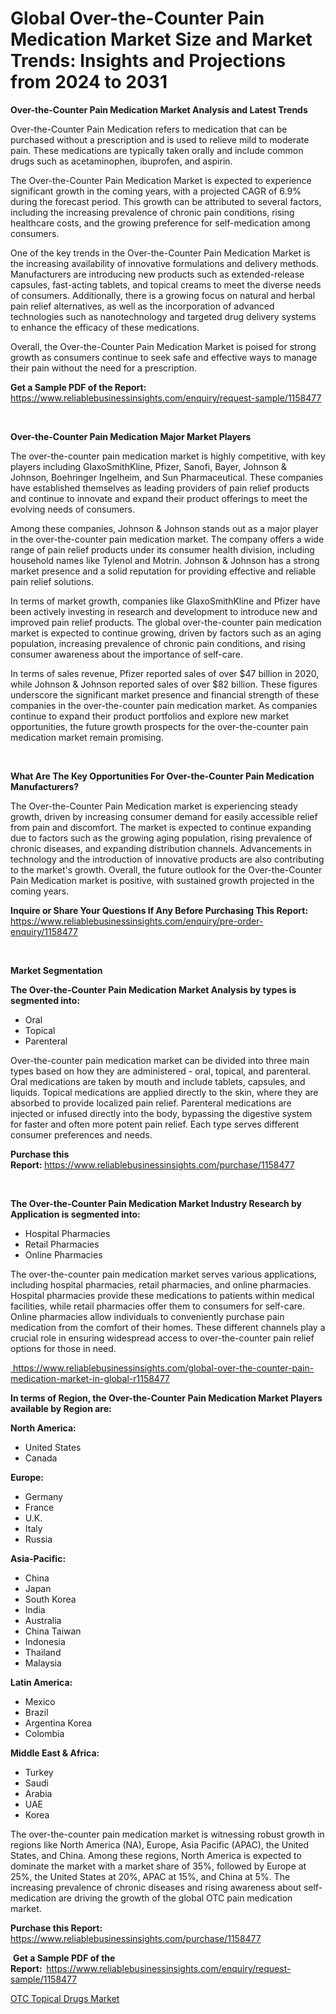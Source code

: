 <p><h1>Global Over-the-Counter Pain Medication Market Size and Market Trends: Insights and Projections from 2024 to 2031</h1></p><p><strong>Over-the-Counter Pain Medication Market Analysis and Latest Trends</strong></p>
<p><p>Over-the-Counter Pain Medication refers to medication that can be purchased without a prescription and is used to relieve mild to moderate pain. These medications are typically taken orally and include common drugs such as acetaminophen, ibuprofen, and aspirin.</p><p>The Over-the-Counter Pain Medication Market is expected to experience significant growth in the coming years, with a projected CAGR of 6.9% during the forecast period. This growth can be attributed to several factors, including the increasing prevalence of chronic pain conditions, rising healthcare costs, and the growing preference for self-medication among consumers.</p><p>One of the key trends in the Over-the-Counter Pain Medication Market is the increasing availability of innovative formulations and delivery methods. Manufacturers are introducing new products such as extended-release capsules, fast-acting tablets, and topical creams to meet the diverse needs of consumers. Additionally, there is a growing focus on natural and herbal pain relief alternatives, as well as the incorporation of advanced technologies such as nanotechnology and targeted drug delivery systems to enhance the efficacy of these medications.</p><p>Overall, the Over-the-Counter Pain Medication Market is poised for strong growth as consumers continue to seek safe and effective ways to manage their pain without the need for a prescription.</p></p>
<p><strong>Get a Sample PDF of the Report:&nbsp;</strong> <a href="https://www.reliablebusinessinsights.com/enquiry/request-sample/1158477">https://www.reliablebusinessinsights.com/enquiry/request-sample/1158477</a></p>
<p>&nbsp;</p>
<p><strong>Over-the-Counter Pain Medication Major Market Players</strong></p>
<p><p>The over-the-counter pain medication market is highly competitive, with key players including GlaxoSmithKline, Pfizer, Sanofi, Bayer, Johnson & Johnson, Boehringer Ingelheim, and Sun Pharmaceutical. These companies have established themselves as leading providers of pain relief products and continue to innovate and expand their product offerings to meet the evolving needs of consumers.</p><p>Among these companies, Johnson & Johnson stands out as a major player in the over-the-counter pain medication market. The company offers a wide range of pain relief products under its consumer health division, including household names like Tylenol and Motrin. Johnson & Johnson has a strong market presence and a solid reputation for providing effective and reliable pain relief solutions.</p><p>In terms of market growth, companies like GlaxoSmithKline and Pfizer have been actively investing in research and development to introduce new and improved pain relief products. The global over-the-counter pain medication market is expected to continue growing, driven by factors such as an aging population, increasing prevalence of chronic pain conditions, and rising consumer awareness about the importance of self-care.</p><p>In terms of sales revenue, Pfizer reported sales of over $47 billion in 2020, while Johnson & Johnson reported sales of over $82 billion. These figures underscore the significant market presence and financial strength of these companies in the over-the-counter pain medication market. As companies continue to expand their product portfolios and explore new market opportunities, the future growth prospects for the over-the-counter pain medication market remain promising.</p></p>
<p>&nbsp;</p>
<p><strong>What Are The Key Opportunities For Over-the-Counter Pain Medication Manufacturers?</strong></p>
<p><p>The Over-the-Counter Pain Medication market is experiencing steady growth, driven by increasing consumer demand for easily accessible relief from pain and discomfort. The market is expected to continue expanding due to factors such as the growing aging population, rising prevalence of chronic diseases, and expanding distribution channels. Advancements in technology and the introduction of innovative products are also contributing to the market's growth. Overall, the future outlook for the Over-the-Counter Pain Medication market is positive, with sustained growth projected in the coming years.</p></p>
<p><strong>Inquire or Share Your Questions If Any Before Purchasing This Report:</strong> <a href="https://www.reliablebusinessinsights.com/enquiry/pre-order-enquiry/1158477">https://www.reliablebusinessinsights.com/enquiry/pre-order-enquiry/1158477</a></p>
<p>&nbsp;</p>
<p><strong>Market Segmentation</strong></p>
<p><strong>The Over-the-Counter Pain Medication Market Analysis by types is segmented into:</strong></p>
<p><ul><li>Oral</li><li>Topical</li><li>Parenteral</li></ul></p>
<p><p>Over-the-counter pain medication market can be divided into three main types based on how they are administered - oral, topical, and parenteral. Oral medications are taken by mouth and include tablets, capsules, and liquids. Topical medications are applied directly to the skin, where they are absorbed to provide localized pain relief. Parenteral medications are injected or infused directly into the body, bypassing the digestive system for faster and often more potent pain relief. Each type serves different consumer preferences and needs.</p></p>
<p><strong>Purchase this Report:&nbsp;</strong><a href="https://www.reliablebusinessinsights.com/purchase/1158477">https://www.reliablebusinessinsights.com/purchase/1158477</a></p>
<p>&nbsp;</p>
<p><strong>The Over-the-Counter Pain Medication Market Industry Research by Application is segmented into:</strong></p>
<p><ul><li>Hospital Pharmacies</li><li>Retail Pharmacies</li><li>Online Pharmacies</li></ul></p>
<p><p>The over-the-counter pain medication market serves various applications, including hospital pharmacies, retail pharmacies, and online pharmacies. Hospital pharmacies provide these medications to patients within medical facilities, while retail pharmacies offer them to consumers for self-care. Online pharmacies allow individuals to conveniently purchase pain medication from the comfort of their homes. These different channels play a crucial role in ensuring widespread access to over-the-counter pain relief options for those in need.</p></p>
<p><a href="https://www.reliablebusinessinsights.com/global-over-the-counter-pain-medication-market-in-global-r1158477">&nbsp;https://www.reliablebusinessinsights.com/global-over-the-counter-pain-medication-market-in-global-r1158477</a></p>
<p><strong>In terms of Region, the Over-the-Counter Pain Medication Market Players available by Region are:</strong></p>
<p>
    <p> <strong> North America: </strong>
        <ul>
            <li>United States</li>
            <li>Canada</li>
        </ul>
        </p> 
    <p> <strong> Europe: </strong>
        <ul>
            <li>Germany</li>
            <li>France</li>
            <li>U.K.</li>
            <li>Italy</li>
            <li>Russia</li>
        </ul>
        </p> 
    <p> <strong> Asia-Pacific: </strong>
        <ul>
            <li>China</li>
            <li>Japan</li>
            <li>South Korea</li>
            <li>India</li>
            <li>Australia</li>
            <li>China Taiwan</li>
            <li>Indonesia</li>
            <li>Thailand</li>
            <li>Malaysia</li>
        </ul>
        </p> 
    <p> <strong> Latin America: </strong>
        <ul>
            <li>Mexico</li>
            <li>Brazil</li>
            <li>Argentina Korea</li>
            <li>Colombia</li>
        </ul>
        </p> 
    <p> <strong> Middle East & Africa: </strong>
        <ul>
            <li>Turkey</li>
            <li>Saudi</li>
            <li>Arabia</li>
            <li>UAE</li>
            <li>Korea</li>
        </ul>
    </p>
    </p>
<p><p>The over-the-counter pain medication market is witnessing robust growth in regions like North America (NA), Europe, Asia Pacific (APAC), the United States, and China. Among these regions, North America is expected to dominate the market with a market share of 35%, followed by Europe at 25%, the United States at 20%, APAC at 15%, and China at 5%. The increasing prevalence of chronic diseases and rising awareness about self-medication are driving the growth of the global OTC pain medication market.</p></p>
<p><strong>Purchase this Report: </strong><a href="https://www.reliablebusinessinsights.com/purchase/1158477">https://www.reliablebusinessinsights.com/purchase/1158477</a></p>
<p>&nbsp;<strong>Get a Sample PDF of the Report:&nbsp;&nbsp;</strong><a href="https://www.reliablebusinessinsights.com/enquiry/request-sample/1158477">https://www.reliablebusinessinsights.com/enquiry/request-sample/1158477</a></p>
<p><strong></strong></p>
<p><p><a href="https://github.com/LibbySpencer2018/Market-Research-Report-List-1/blob/main/otc-topical-drugs-market.md">OTC Topical Drugs Market</a></p></p>